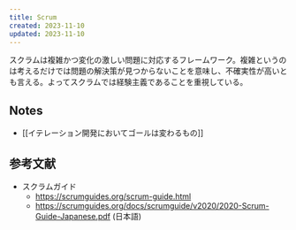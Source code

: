 ```yaml
---
title: Scrum
created: 2023-11-10
updated: 2023-11-10
---
```

スクラムは複雑かつ変化の激しい問題に対応するフレームワーク。複雑というのは考えるだけでは問題の解決策が見つからないことを意味し、不確実性が高いとも言える。よってスクラムでは経験主義であることを重視している。

## Notes

- [[イテレーション開発においてゴールは変わるもの]]

## 参考文献

- スクラムガイド
	- https://scrumguides.org/scrum-guide.html
	- https://scrumguides.org/docs/scrumguide/v2020/2020-Scrum-Guide-Japanese.pdf (日本語)
